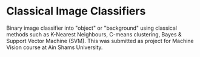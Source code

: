 # Classical Image Classifiers
Binary image classifier into "object" or "background" using classical methods such as K-Nearest Neighbours, C-means clustering, Bayes &amp; Support Vector Machine (SVM). This was submitted as project for Machine Vision course at Ain Shams University.
